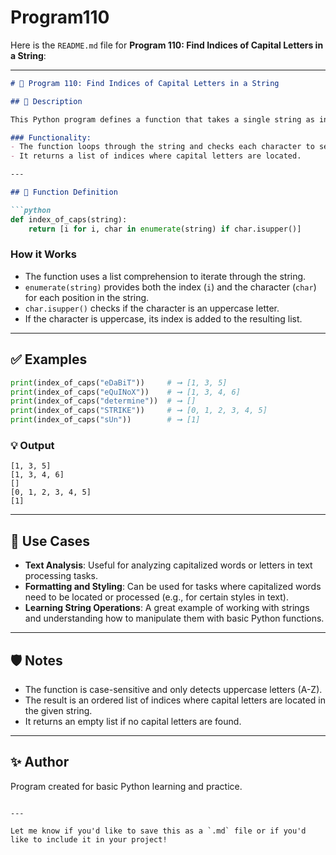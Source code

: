 # Program110
Here is the `README.md` file for **Program 110: Find Indices of Capital Letters in a String**:

---

```markdown
# 📘 Program 110: Find Indices of Capital Letters in a String

## 🧮 Description

This Python program defines a function that takes a single string as input and returns an ordered list containing the indices of all the capital letters in the string.

### Functionality:
- The function loops through the string and checks each character to see if it is a capital letter.
- It returns a list of indices where capital letters are located.

---

## 📌 Function Definition

```python
def index_of_caps(string):
    return [i for i, char in enumerate(string) if char.isupper()]
```

### How it Works

- The function uses a list comprehension to iterate through the string.
- `enumerate(string)` provides both the index (`i`) and the character (`char`) for each position in the string.
- `char.isupper()` checks if the character is an uppercase letter.
- If the character is uppercase, its index is added to the resulting list.

---

## ✅ Examples

```python
print(index_of_caps("eDaBiT"))     # ➞ [1, 3, 5]
print(index_of_caps("eQuINoX"))    # ➞ [1, 3, 4, 6]
print(index_of_caps("determine"))  # ➞ []
print(index_of_caps("STRIKE"))     # ➞ [0, 1, 2, 3, 4, 5]
print(index_of_caps("sUn"))        # ➞ [1]
```

### 💡 Output

```
[1, 3, 5]
[1, 3, 4, 6]
[]
[0, 1, 2, 3, 4, 5]
[1]
```

---

## 📂 Use Cases

- **Text Analysis**: Useful for analyzing capitalized words or letters in text processing tasks.
- **Formatting and Styling**: Can be used for tasks where capitalized words need to be located or processed (e.g., for certain styles in text).
- **Learning String Operations**: A great example of working with strings and understanding how to manipulate them with basic Python functions.

---

## 🛡️ Notes

- The function is case-sensitive and only detects uppercase letters (A-Z).
- The result is an ordered list of indices where capital letters are located in the given string.
- It returns an empty list if no capital letters are found.

---

## ✨ Author

Program created for basic Python learning and practice.

```

---

Let me know if you'd like to save this as a `.md` file or if you'd like to include it in your project!
